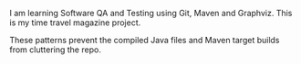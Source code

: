 I am learning Software QA and Testing using Git, Maven and Graphviz. This is my time travel magazine project.

These patterns prevent the compiled Java files and Maven target builds from cluttering the repo.

